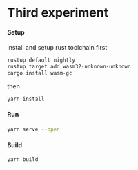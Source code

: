 # Third experiment


#### Setup
install and setup rust toolchain first
```bash
rustup default nightly
rustup target add wasm32-unknown-unknown
cargo install wasm-gc
```
then
```bash
yarn install
```

#### Run
```bash
yarn serve --open
```

#### Build
```bash
yarn build
```